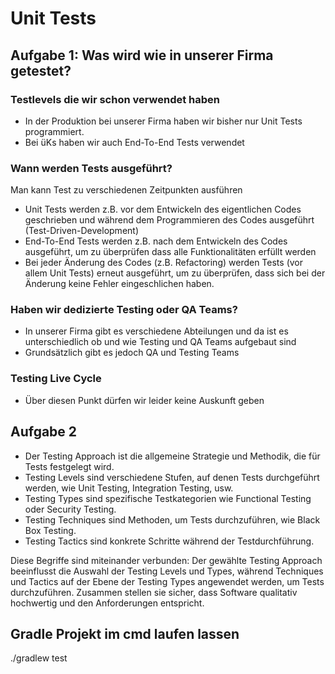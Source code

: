 # Unit Tests
## Aufgabe 1: Was wird wie in unserer Firma getestet?
### Testlevels die wir schon verwendet haben
- In der Produktion bei unserer Firma haben wir bisher nur Unit Tests programmiert.
- Bei üKs haben wir auch End-To-End Tests verwendet

### Wann werden Tests ausgeführt?
Man kann Test zu verschiedenen Zeitpunkten ausführen
- Unit Tests werden z.B. vor dem Entwickeln des eigentlichen Codes geschrieben und während dem Programmieren des Codes ausgeführt (Test-Driven-Development)
- End-To-End Tests werden z.B. nach dem Entwickeln des Codes ausgeführt, um zu überprüfen dass alle Funktionalitäten erfüllt werden
- Bei jeder Änderung des Codes (z.B. Refactoring) werden Tests (vor allem Unit Tests) erneut ausgeführt, um zu überprüfen, dass sich bei der Änderung keine Fehler eingeschlichen haben.

### Haben wir dedizierte Testing oder QA Teams?
- In unserer Firma gibt es verschiedene Abteilungen und da ist es unterschiedlich ob und wie Testing und QA Teams aufgebaut sind
- Grundsätzlich gibt es jedoch QA und Testing Teams 

### Testing Live Cycle
- Über diesen Punkt dürfen wir leider keine Auskunft geben

## Aufgabe 2
- Der Testing Approach ist die allgemeine Strategie und Methodik, die für Tests festgelegt wird.
- Testing Levels sind verschiedene Stufen, auf denen Tests durchgeführt werden, wie Unit Testing, Integration Testing, usw.
- Testing Types sind spezifische Testkategorien wie Functional Testing oder Security Testing.
- Testing Techniques sind Methoden, um Tests durchzuführen, wie Black Box Testing.
- Testing Tactics sind konkrete Schritte während der Testdurchführung.

Diese Begriffe sind miteinander verbunden: Der gewählte Testing Approach beeinflusst die Auswahl der Testing Levels und Types, während Techniques und Tactics auf der Ebene der Testing Types angewendet werden, um Tests durchzuführen. Zusammen stellen sie sicher, dass Software qualitativ hochwertig und den Anforderungen entspricht.

## Gradle Projekt im cmd laufen lassen
./gradlew test